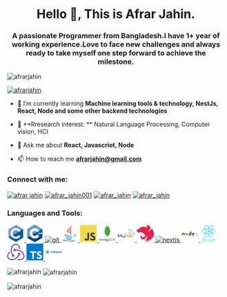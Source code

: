 <h1 align="center">Hello 👋, This is Afrar Jahin.</h1>
<h3 align="center">A passionate Programmer from Bangladesh.I have 1+ year of working experience.Love to face new challenges and always ready to take myself one step forward to achieve the milestone.</h3>

<p align="left"> <img src="https://komarev.com/ghpvc/?username=afrarjahin&label=Profile%20views&color=0e75b6&style=flat" alt="afrarjahin" /> </p>

<p align="left"> <a href="https://github.com/ryo-ma/github-profile-trophy"><img src="https://github-profile-trophy.vercel.app/?username=afrarjahin" alt="afrarjahin" /></a> </p>

- 🌱 I’m currently learning **Machine learning tools & technology, NestJs, React, Node and some other backend technologies**
- 🌱 **Rresearch interest: ** Natural Language Processing, Computer vision, HCI

- 💬 Ask me about **React, Javascriot, Node**

- 📫 How to reach me **afrarjahin@gmail.com**

<h3 align="left">Connect with me:</h3>
<p align="left">
<a href="https://linkedin.com/in/afrar jahin" target="blank"><img align="center" src="https://raw.githubusercontent.com/rahuldkjain/github-profile-readme-generator/master/src/images/icons/Social/linked-in-alt.svg" alt="afrar jahin" height="30" width="40" /></a>
<a href="https://www.codechef.com/users/afrar_jahin001" target="blank"><img align="center" src="https://cdn.jsdelivr.net/npm/simple-icons@3.1.0/icons/codechef.svg" alt="afrar_jahin001" height="30" width="40" /></a>
<a href="https://codeforces.com/profile/afrar_jahin" target="blank"><img align="center" src="https://raw.githubusercontent.com/rahuldkjain/github-profile-readme-generator/master/src/images/icons/Social/codeforces.svg" alt="afrar_jahin" height="30" width="40" /></a>
<a href="https://www.leetcode.com/afrar_jahin" target="blank"><img align="center" src="https://raw.githubusercontent.com/rahuldkjain/github-profile-readme-generator/master/src/images/icons/Social/leet-code.svg" alt="afrar_jahin" height="30" width="40" /></a>
</p>

<h3 align="left">Languages and Tools:</h3>
<p align="left"> <a href="https://www.cprogramming.com/" target="_blank" rel="noreferrer"> <img src="https://raw.githubusercontent.com/devicons/devicon/master/icons/c/c-original.svg" alt="c" width="40" height="40"/> </a> <a href="https://www.w3schools.com/cpp/" target="_blank" rel="noreferrer"> <img src="https://raw.githubusercontent.com/devicons/devicon/master/icons/cplusplus/cplusplus-original.svg" alt="cplusplus" width="40" height="40"/> </a> <a href="https://git-scm.com/" target="_blank" rel="noreferrer"> <img src="https://www.vectorlogo.zone/logos/git-scm/git-scm-icon.svg" alt="git" width="40" height="40"/> </a> <a href="https://www.java.com" target="_blank" rel="noreferrer"> <img src="https://raw.githubusercontent.com/devicons/devicon/master/icons/java/java-original.svg" alt="java" width="40" height="40"/> </a> <a href="https://developer.mozilla.org/en-US/docs/Web/JavaScript" target="_blank" rel="noreferrer"> <img src="https://raw.githubusercontent.com/devicons/devicon/master/icons/javascript/javascript-original.svg" alt="javascript" width="40" height="40"/> </a> <a href="https://www.mongodb.com/" target="_blank" rel="noreferrer"> <img src="https://raw.githubusercontent.com/devicons/devicon/master/icons/mongodb/mongodb-original-wordmark.svg" alt="mongodb" width="40" height="40"/> </a> <a href="https://www.mysql.com/" target="_blank" rel="noreferrer"> <img src="https://raw.githubusercontent.com/devicons/devicon/master/icons/mysql/mysql-original-wordmark.svg" alt="mysql" width="40" height="40"/> </a> <a href="https://nestjs.com/" target="_blank" rel="noreferrer"> <img src="https://raw.githubusercontent.com/devicons/devicon/master/icons/nestjs/nestjs-plain.svg" alt="nestjs" width="40" height="40"/> </a> <a href="https://nextjs.org/" target="_blank" rel="noreferrer"> <img src="https://cdn.worldvectorlogo.com/logos/nextjs-2.svg" alt="nextjs" width="40" height="40"/> </a> <a href="https://nodejs.org" target="_blank" rel="noreferrer"> <img src="https://raw.githubusercontent.com/devicons/devicon/master/icons/nodejs/nodejs-original-wordmark.svg" alt="nodejs" width="40" height="40"/> </a> <a href="https://reactjs.org/" target="_blank" rel="noreferrer"> <img src="https://raw.githubusercontent.com/devicons/devicon/master/icons/react/react-original-wordmark.svg" alt="react" width="40" height="40"/> </a> <a href="https://redux.js.org" target="_blank" rel="noreferrer"> <img src="https://raw.githubusercontent.com/devicons/devicon/master/icons/redux/redux-original.svg" alt="redux" width="40" height="40"/> </a> <a href="https://www.typescriptlang.org/" target="_blank" rel="noreferrer"> <img src="https://raw.githubusercontent.com/devicons/devicon/master/icons/typescript/typescript-original.svg" alt="typescript" width="40" height="40"/> </a> <a href="https://webpack.js.org" target="_blank" rel="noreferrer"> <img src="https://raw.githubusercontent.com/devicons/devicon/d00d0969292a6569d45b06d3f350f463a0107b0d/icons/webpack/webpack-original-wordmark.svg" alt="webpack" width="40" height="40"/> </a> </p>

<p><img align="left" src="https://github-readme-stats.vercel.app/api/top-langs?username=afrarjahin&show_icons=true&locale=en&layout=compact" alt="afrarjahin" /></p>

<p>&nbsp;<img align="center" src="https://github-readme-stats.vercel.app/api?username=afrarjahin&show_icons=true&locale=en" alt="afrarjahin" /></p>

<p><img align="center" src="https://github-readme-streak-stats.herokuapp.com/?user=afrarjahin&" alt="afrarjahin" /></p>
